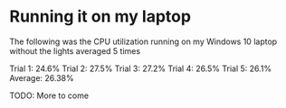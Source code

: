 # Running it on my laptop

The following was the CPU utilization running on my Windows 10 laptop without the lights averaged 5 times

Trial 1: 24.6%
Trial 2: 27.5%
Trial 3: 27.2%
Trial 4: 26.5%
Trial 5: 26.1%
Average: 26.38%

TODO: More to come